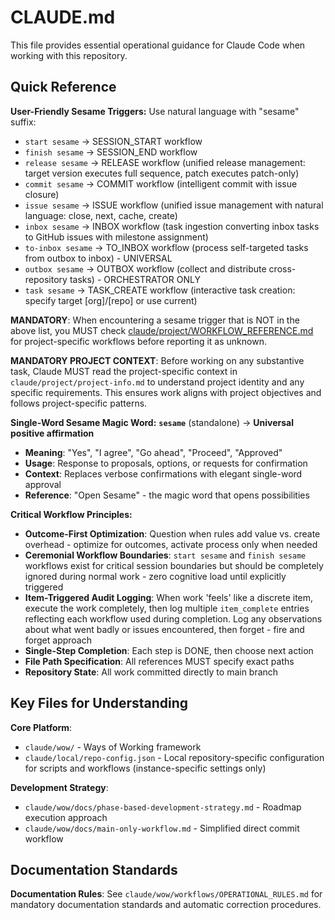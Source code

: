 # CLAUDE.md

This file provides essential operational guidance for Claude Code when working with this repository.

## Quick Reference

**User-Friendly Sesame Triggers:**
Use natural language with "sesame" suffix:
- `start sesame` → SESSION_START workflow
- `finish sesame` → SESSION_END workflow  
- `release sesame` → RELEASE workflow (unified release management: target version executes full sequence, patch executes patch-only)
- `commit sesame` → COMMIT workflow (intelligent commit with issue closure)
- `issue sesame` → ISSUE workflow (unified issue management with natural language: close, next, cache, create)
- `inbox sesame` → INBOX workflow (task ingestion converting inbox tasks to GitHub issues with milestone assignment)
- `to-inbox sesame` → TO_INBOX workflow (process self-targeted tasks from outbox to inbox) - UNIVERSAL
- `outbox sesame` → OUTBOX workflow (collect and distribute cross-repository tasks) - ORCHESTRATOR ONLY
- `task sesame` → TASK_CREATE workflow (interactive task creation: specify target [org]/[repo] or use current)

**MANDATORY**: When encountering a sesame trigger that is NOT in the above list, you MUST check [claude/project/WORKFLOW_REFERENCE.md](./claude/project/WORKFLOW_REFERENCE.md) for project-specific workflows before reporting it as unknown.

**MANDATORY PROJECT CONTEXT**: Before working on any substantive task, Claude MUST read the project-specific context in `claude/project/project-info.md` to understand project identity and any specific requirements. This ensures work aligns with project objectives and follows project-specific patterns.

**Single-Word Sesame Magic Word:**
**`sesame`** (standalone) → **Universal positive affirmation**
- **Meaning**: "Yes", "I agree", "Go ahead", "Proceed", "Approved"
- **Usage**: Response to proposals, options, or requests for confirmation
- **Context**: Replaces verbose confirmations with elegant single-word approval
- **Reference**: "Open Sesame" - the magic word that opens possibilities

**Critical Workflow Principles:**
- **Outcome-First Optimization**: Question when rules add value vs. create overhead - optimize for outcomes, activate process only when needed
- **Ceremonial Workflow Boundaries**: `start sesame` and `finish sesame` workflows exist for critical session boundaries but should be completely ignored during normal work - zero cognitive load until explicitly triggered
- **Item-Triggered Audit Logging**: When work 'feels' like a discrete item, execute the work completely, then log multiple `item_complete` entries reflecting each workflow used during completion. Log any observations about what went badly or issues encountered, then forget - fire and forget approach
- **Single-Step Completion**: Each step is DONE, then choose next action
- **File Path Specification**: All references MUST specify exact paths
- **Repository State**: All work committed directly to main branch


## Key Files for Understanding

**Core Platform**:
- `claude/wow/` - Ways of Working framework
- `claude/local/repo-config.json` - Local repository-specific configuration for scripts and workflows (instance-specific settings only)

**Development Strategy**:
- `claude/wow/docs/phase-based-development-strategy.md` - Roadmap execution approach
- `claude/wow/docs/main-only-workflow.md` - Simplified direct commit workflow


## Documentation Standards

**Documentation Rules**: See `claude/wow/workflows/OPERATIONAL_RULES.md` for mandatory documentation standards and automatic correction procedures.